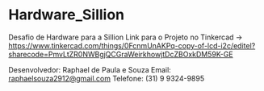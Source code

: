 # Hardware_Sillion
Desafio de Hardware para a Sillion
Link para o Projeto no Tinkercad -> https://www.tinkercad.com/things/0FcnmUnAKPq-copy-of-lcd-i2c/editel?sharecode=PmvLtZR0NWBgjQCGraWeirkhowjtDcZBOxkDM59K-GE


Desenvolvedor: Raphael de Paula e Souza
Email: raphaelsouza2912@gmail.com
Telefone: (31) 9 9324-9895

